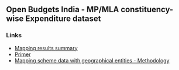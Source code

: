 ## Open Budgets India -  MP/MLA constituency-wise Expenditure dataset

### Links

- [Mapping results summary](summary/summary.md)
- [Primer](https://docs.google.com/document/d/1SLoBna7NNczMfiySusZpdykNrQk2bIRNA5yfZlnd8ig/edit)
- [Mapping scheme data with geographical entities - Methodology](docs/methodology.md)
